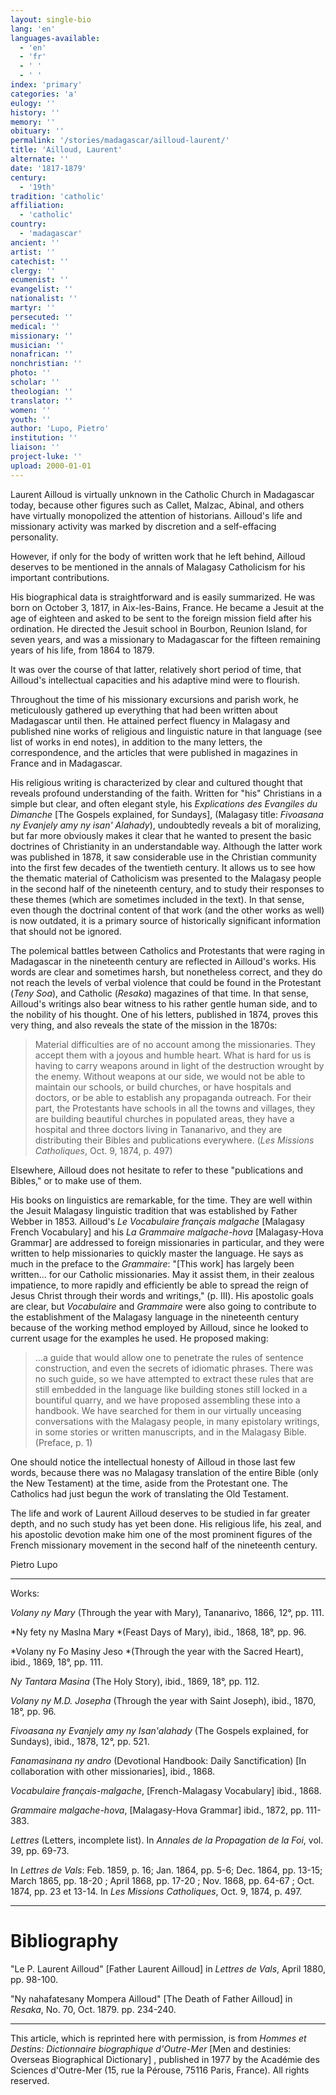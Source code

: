 ```yaml
---
layout: single-bio
lang: 'en'
languages-available:
  - 'en'
  - 'fr'
  - ' '
  - ' '
index: 'primary'
categories: 'a'
eulogy: ''
history: ''
memory: ''
obituary: ''
permalink: '/stories/madagascar/ailloud-laurent/'
title: 'Ailloud, Laurent'
alternate: ''
date: '1817-1879'
century:
  - '19th'
tradition: 'catholic'
affiliation:
  - 'catholic'
country:
  - 'madagascar'
ancient: ''
artist: ''
catechist: ''
clergy: ''
ecumenist: ''
evangelist: ''
nationalist: ''
martyr: ''
persecuted: ''
medical: ''
missionary: ''
musician: ''
nonafrican: ''
nonchristian: ''
photo: ''
scholar: ''
theologian: ''
translator: ''
women: ''
youth: ''
author: 'Lupo, Pietro'
institution: ''
liaison: ''
project-luke: ''
upload: 2000-01-01
---
```



Laurent Ailloud is virtually unknown in the Catholic Church in Madagascar today, because other figures such as Callet, Malzac, Abinal, and others have virtually monopolized the attention of historians. Ailloud's life and missionary activity was marked by discretion and a self-effacing personality.

However, if only for the body of written work that he left behind, Ailloud deserves to be mentioned in the annals of Malagasy Catholicism for his important contributions.

His biographical data is straightforward and is easily summarized. He was born on October 3, 1817, in Aix-les-Bains, France. He became a Jesuit at the age of eighteen and asked to be sent to the foreign mission field after his ordination. He directed the Jesuit school in Bourbon, Reunion Island, for seven years, and was a missionary to Madagascar for the fifteen remaining years of his life, from 1864 to 1879.

It was over the course of that latter, relatively short period of time, that Ailloud's intellectual capacities and his adaptive mind were to flourish.

Throughout the time of his missionary excursions and parish work, he meticulously gathered up everything that had been written about Madagascar until then. He attained perfect fluency in Malagasy and published nine works of religious and linguistic nature in that language (see list of works in end notes), in addition to the many letters, the correspondence, and the articles that were published in magazines in France and in Madagascar.

His religious writing is characterized by clear and cultured thought that reveals profound understanding of the faith. Written for "his" Christians in a simple but clear, and often elegant style, his *Explications des Evangiles du Dimanche* [The Gospels explained, for Sundays], (Malagasy title: *Fivoasana ny Evanjely amy ny isan' Alahady*), undoubtedly reveals a bit of moralizing, but far more obviously makes it clear that he wanted to present the basic doctrines of Christianity in an understandable way. Although the latter work was published in 1878, it saw considerable use in the Christian community into the first few decades of the twentieth century. It allows us to see how the thematic material of Catholicism was presented to the Malagasy people in the second half of the nineteenth century, and to study their responses to these themes (which are sometimes included in the text).  In that sense, even though the doctrinal content of that work (and the other works as well) is now outdated, it is a primary source of historically significant information that should not be ignored.

The polemical battles between Catholics and Protestants that were raging in Madagascar in the nineteenth century are reflected in Ailloud's works. His words are clear and sometimes harsh, but nonetheless correct, and they do not reach the levels of verbal violence that could be found in the Protestant (*Teny Soa*), and Catholic (*Resaka*) magazines of that time. In that sense, Ailloud's writings also bear witness to his rather gentle human side, and to the nobility of his thought. One of his letters, published in 1874, proves this very thing, and also reveals the state of the mission in the 1870s:

> Material difficulties are of no account among the missionaries. They accept them with a joyous and humble heart. What is hard for us is having to carry weapons around in light of the destruction wrought by the enemy. Without weapons at our side, we would not be able to maintain our schools, or build churches, or have hospitals and doctors, or be able to establish any propaganda outreach. For their part, the Protestants have schools in all the towns and villages, they are building beautiful churches in populated areas, they have a hospital and three doctors living in Tananarivo, and they are distributing their Bibles and publications everywhere. (*Les Missions Catholiques*, Oct. 9, 1874, p. 497)

Elsewhere, Ailloud does not hesitate to refer to these "publications and Bibles," or to make use of them.

His books on linguistics are remarkable, for the time. They are well within the Jesuit Malagasy linguistic tradition that was established by Father Webber in 1853. Ailloud's *Le Vocabulaire français malgache* [Malagasy French Vocabulary] and his *La Grammaire malgache-hova* [Malagasy-Hova Grammar] are addressed to foreign missionaries in particular, and they were written to help missionaries to quickly master the language. He says as much in the preface to the *Grammaire*: "[This work] has largely been written... for our Catholic missionaries. May it assist them, in their zealous impatience, to more rapidly and efficiently be able to spread the reign of Jesus Christ through their words and writings," (p. III). His apostolic goals are clear, but *Vocabulaire* and *Grammaire* were also going to contribute to the establishment of the Malagasy language in the nineteenth century because of the working method employed by Ailloud, since he looked to current usage for the examples he used. He proposed making:

> ...a guide that would allow one to penetrate the rules of sentence construction, and even the secrets of idiomatic phrases. There was no such guide, so we have attempted to extract these rules that are still embedded in the language like building stones still locked in a bountiful quarry, and we have proposed assembling these into a handbook. We have searched for them in our virtually unceasing conversations with the Malagasy people, in many epistolary writings, in some stories or written manuscripts, and in the Malagasy Bible. (Preface, p. 1)

One should notice the intellectual honesty of Ailloud in those last few words, because there was no Malagasy translation of the entire Bible (only the New Testament) at the time, aside from the Protestant one. The Catholics had just begun the work of translating the Old Testament.

The life and work of Laurent Ailloud deserves to be studied in far greater depth, and no such study has yet been done. His religious life, his zeal, and his apostolic devotion make him one of the most prominent figures of the French missionary movement in the second half of the nineteenth century.

Pietro Lupo

---

Works:

*Volany ny Mary* (Through the year with Mary), Tananarivo, 1866, 12°, pp. 111.

*Ny fety ny Maslna Mary *(Feast Days of Mary), ibid., 1868, 18°, pp. 96.

*Volany ny Fo Masiny Jeso *(Through the year with the Sacred Heart), ibid., 1869, 18°, pp. 111.

*Ny Tantara Masina* (The Holy Story), ibid., 1869, 18°, pp. 112.

*Volany ny M.D. Josepha* (Through the year with Saint Joseph), ibid., 1870, 18°, pp. 96.

*Fivoasana ny Evanjely amy ny Isan'alahady* (The Gospels explained, for Sundays), ibid., 1878, 12°, pp. 521.

*Fanamasinana ny andro* (Devotional Handbook: Daily Sanctification) [In collaboration with other missionaries], ibid., 1868.

*Vocabulaire français-malgache*, [French-Malagasy Vocabulary] ibid., 1868.

*Grammaire malgache-hova*, [Malagasy-Hova Grammar] ibid., 1872, pp. 111-383.

*Lettres* (Letters, incomplete list). In *Annales de la Propagation de la Foi*, vol. 39, pp. 69-73.

In *Lettres de Vals*: Feb. 1859, p. 16; Jan. 1864, pp. 5-6; Dec. 1864, pp. 13-15; March 1865, pp. 18-20 ; April 1868, pp. 17-20 ; Nov. 1868, pp. 64-67 ; Oct. 1874, pp. 23 et 13-14. In *Les Missions Catholiques*, Oct. 9, 1874, p. 497.

---

# Bibliography

"Le P. Laurent Ailloud" [Father Laurent Ailloud] in *Lettres de Vals*, April 1880, pp. 98-100.

"Ny nahafatesany Mompera Ailloud" [The Death of Father Ailloud] in *Resaka*, No. 70, Oct. 1879. pp. 234-240.

---

This article, which is reprinted here with permission, is from *Hommes et Destins: Dictionnaire biographique d'Outre-Mer* [Men and destinies: Overseas Biographical Dictionary] , published in 1977 by the Académie des Sciences d'Outre-Mer (15, rue la Pérouse, 75116 Paris, France). All rights reserved.